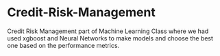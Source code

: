 # Credit-Risk-Management
Credit Risk Management part of Machine Learning Class where we had used xgboost and Neural Networks to make models and choose the best one based on the performance metrics.
